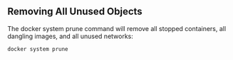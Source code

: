 ## Removing All Unused Objects
The docker system prune command will remove all stopped containers, all dangling images, and all unused networks:
```
docker system prune
```
